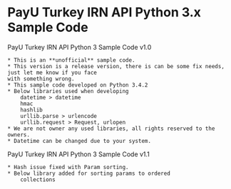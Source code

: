 # PayU Turkey IRN API Python 3.x Sample Code

PayU Turkey IRN API Python 3 Sample Code v1.0
    
    * This is an **unofficial** sample code.
    * This version is a release version, there is can be some fix needs, just let me know if you face 
    with something wrong.
    * This sample code developed on Python 3.4.2
    * Below libraries used when developing
        datetime > datetime
        hmac
        hashlib
        urllib.parse > urlencode
        urllib.request > Request, urlopen
    * We are not owner any used libraries, all rights reserved to the owners.
    * Datetime can be changed due to your system.
    
PayU Turkey IRN API Python 3 Sample Code v1.1
    
    * Hash issue fixed with Param sorting.
    * Below library added for sorting params to ordered
        collections
      